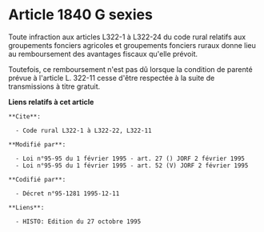 # Article 1840 G sexies

Toute infraction aux articles L322-1 à L322-24 du code rural relatifs aux groupements fonciers agricoles et groupements
fonciers ruraux donne lieu au remboursement des avantages fiscaux qu'elle prévoit.

Toutefois, ce remboursement n'est pas dû lorsque la condition de parenté prévue à l'article L. 322-11 cesse d'être respectée
à la suite de transmissions à titre gratuit.

**Liens relatifs à cet article**

	**Cite**:

	  - Code rural L322-1 à L322-22, L322-11

	**Modifié par**:

	  - Loi n°95-95 du 1 février 1995 - art. 27 () JORF 2 février 1995
	  - Loi n°95-95 du 1 février 1995 - art. 52 (V) JORF 2 février 1995

	**Codifié par**:

	  - Décret n°95-1281 1995-12-11

	**Liens**:

	  - HISTO: Edition du 27 octobre 1995
